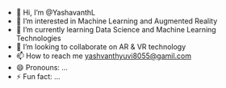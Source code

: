- 👋 Hi, I’m @YashavanthL
- 👀 I’m interested in Machine Learning and Augmented Reality
- 🌱 I’m currently learning Data Science and Machine Learning Technologies 
- 💞️ I’m looking to collaborate on AR & VR technology
- 📫 How to reach me yashvanthyuvi8055@gamil.com
- 😄 Pronouns: ...
- ⚡ Fun fact: ...

<!---
thewrongman/thewrongman is a ✨ special ✨ repository because its `README.md` (this file) appears on your GitHub profile.
You can click the Preview link to take a look at your changes.
--->
